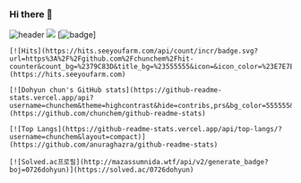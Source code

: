### Hi there 👋

<!--
**chunchem/chunchem** is a ✨ _special_ ✨ repository because its `README.md` (this file) appears on your GitHub profile.

Here are some ideas to get you started:

- 🔭 I’m currently working on ...
- 🌱 I’m currently learning ...
- 👯 I’m looking to collaborate on ...
- 🤔 I’m looking for help with ...
- 💬 Ask me about ...
- 📫 How to reach me: ...
- 😄 Pronouns: ...
- ⚡ Fun fact: ...
-->


![header](https://capsule-render.vercel.app/api?type=Waving&color=a3cca3&text=Greetings!&fontSize=45&fontColor=434343&height=200&fontAlignY=35)
    <img src="https://img.shields.io/badge/HTML-E34F26?style=flat-square&logo=HTML5&logoColor=white"/>
    [![badge]("https://img.shields.io/badge/Scss-green?style=flat&logo=Sass&logoColor=CC6699"/)]
   
    [![Hits](https://hits.seeyoufarm.com/api/count/incr/badge.svg?url=https%3A%2F%2Fgithub.com%2Fchunchem%2Fhit-counter&count_bg=%2379C83D&title_bg=%23555555&icon=&icon_color=%23E7E7E7&title=hits&edge_flat=false)](https://hits.seeyoufarm.com)
   
    [![Dohyun chun's GitHub stats](https://github-readme-stats.vercel.app/api?username=chunchem&theme=highcontrast&hide=contribs,prs&bg_color=555555&title_color=ffffff)](https://github.com/chunchem/github-readme-stats)
   
    [![Top Langs](https://github-readme-stats.vercel.app/api/top-langs/?username=chunchem&layout=compact)](https://github.com/anuraghazra/github-readme-stats)
   
    [![Solved.ac프로필](http://mazassumnida.wtf/api/v2/generate_badge?boj=0726dohyun)](https://solved.ac/0726dohyun)
